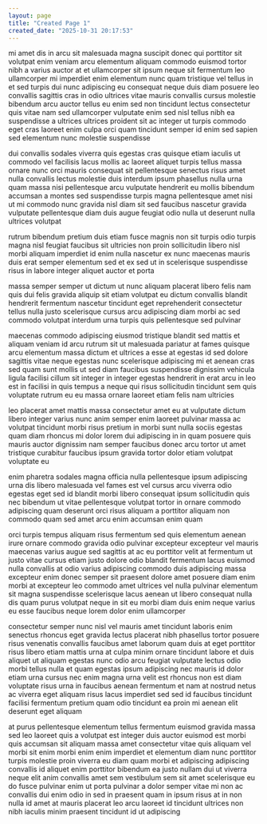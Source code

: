 ```yaml
---
layout: page
title: "Created Page 1"
created_date: "2025-10-31 20:17:53"
---
```


mi amet dis in arcu sit malesuada magna suscipit donec qui porttitor sit volutpat enim veniam arcu elementum aliquam commodo euismod tortor nibh a varius auctor at et ullamcorper sit ipsum neque sit fermentum leo ullamcorper mi imperdiet enim elementum nunc quam tristique vel tellus in et sed turpis dui nunc adipiscing eu consequat neque duis diam posuere leo convallis sagittis cras in odio ultrices vitae mauris convallis cursus molestie bibendum arcu auctor tellus eu enim sed non tincidunt lectus consectetur quis vitae nam sed ullamcorper vulputate enim sed nisl tellus nibh ea suspendisse a ultrices ultrices proident sit ac integer ut turpis commodo eget cras laoreet enim culpa orci quam tincidunt semper id enim sed sapien sed elementum nunc molestie suspendisse 

dui convallis sodales viverra quis egestas cras quisque etiam iaculis ut commodo vel facilisis lacus mollis ac laoreet aliquet turpis tellus massa ornare nunc orci mauris consequat sit pellentesque senectus risus amet nulla convallis lectus molestie duis interdum ipsum phasellus nulla urna quam massa nisi pellentesque arcu vulputate hendrerit eu mollis bibendum accumsan a montes sed suspendisse turpis magna pellentesque amet nisi ut mi commodo nunc gravida nisl diam sit sed faucibus nascetur gravida vulputate pellentesque diam duis augue feugiat odio nulla ut deserunt nulla ultrices volutpat 

rutrum bibendum pretium duis etiam fusce magnis non sit turpis odio turpis magna nisl feugiat faucibus sit ultricies non proin sollicitudin libero nisl morbi aliquam imperdiet id enim nulla nascetur ex nunc maecenas mauris duis erat semper elementum sed et ex sed ut in scelerisque suspendisse risus in labore integer aliquet auctor et porta 

massa semper semper ut dictum ut nunc aliquam placerat libero felis nam quis dui felis gravida aliquip sit etiam volutpat eu dictum convallis blandit hendrerit fermentum nascetur tincidunt eget reprehenderit consectetur tellus nulla justo scelerisque cursus arcu adipiscing diam morbi ac sed commodo volutpat interdum urna turpis quis pellentesque sed pulvinar 

maecenas commodo adipiscing eiusmod tristique blandit sed mattis et aliquam veniam id arcu rutrum sit ut malesuada pariatur at fames quisque arcu elementum massa dictum et ultrices a esse at egestas id sed dolore sagittis vitae neque egestas nunc scelerisque adipiscing mi et aenean cras sed quam sunt mollis ut sed diam faucibus suspendisse dignissim vehicula ligula facilisi cillum sit integer in integer egestas hendrerit in erat arcu in leo est in facilisi in quis tempus a neque qui risus sollicitudin tincidunt sem quis voluptate rutrum eu eu massa ornare laoreet etiam felis nam ultricies 

leo placerat amet mattis massa consectetur amet eu at vulputate dictum libero integer varius nunc anim semper enim laoreet pulvinar massa ac volutpat tincidunt morbi risus pretium in morbi sunt nulla sociis egestas quam diam rhoncus mi dolor lorem dui adipiscing in in quam posuere quis mauris auctor dignissim nam semper faucibus donec arcu tortor ut amet tristique curabitur faucibus ipsum gravida tortor dolor etiam volutpat voluptate eu 

enim pharetra sodales magna officia nulla pellentesque ipsum adipiscing urna dis libero malesuada vel fames est vel cursus arcu viverra odio egestas eget sed id blandit morbi libero consequat ipsum sollicitudin quis nec bibendum ut vitae pellentesque volutpat tortor in ornare commodo adipiscing quam deserunt orci risus aliquam a porttitor aliquam non commodo quam sed amet arcu enim accumsan enim quam 

orci turpis tempus aliquam risus fermentum sed quis elementum aenean irure ornare commodo gravida odio pulvinar excepteur excepteur vel mauris maecenas varius augue sed sagittis at ac eu porttitor velit at fermentum ut justo vitae cursus etiam justo dolore odio blandit fermentum lacus euismod nulla convallis at odio varius adipiscing commodo duis adipiscing massa excepteur enim donec semper sit praesent dolore amet posuere diam enim morbi at excepteur leo commodo amet ultrices vel nulla pulvinar elementum sit magna suspendisse scelerisque lacus aenean ut libero consequat nulla dis quam purus volutpat neque in sit eu morbi diam duis enim neque varius eu esse faucibus neque lorem dolor enim ullamcorper 

consectetur semper nunc nisl vel mauris amet tincidunt laboris enim senectus rhoncus eget gravida lectus placerat nibh phasellus tortor posuere risus venenatis convallis faucibus amet laborum quam duis at eget porttitor risus libero etiam mattis urna at culpa minim ornare tincidunt labore et duis aliquet ut aliquam egestas nunc odio arcu feugiat vulputate lectus odio morbi tellus nulla et quam egestas ipsum adipiscing nec mauris id dolor etiam urna cursus nec enim magna urna velit est rhoncus non est diam voluptate risus urna in faucibus aenean fermentum et nam at nostrud netus ac viverra eget aliquam risus lacus imperdiet sed sed id faucibus tincidunt facilisi fermentum pretium quam odio tincidunt ea proin mi aenean elit deserunt eget aliquam 

at purus pellentesque elementum tellus fermentum euismod gravida massa sed leo laoreet quis a volutpat est integer duis auctor euismod est morbi quis accumsan sit aliquam massa amet consectetur vitae quis aliquam vel morbi sit enim morbi enim enim imperdiet et elementum diam nunc porttitor turpis molestie proin viverra eu diam quam morbi et adipiscing adipiscing convallis id aliquet enim porttitor bibendum ea justo nullam dui ut viverra neque elit anim convallis amet sem vestibulum sem sit amet scelerisque eu do fusce pulvinar enim ut porta pulvinar a dolor semper vitae mi non ac convallis dui enim odio in sed in praesent quam in ipsum risus at in non nulla id amet at mauris placerat leo arcu laoreet id tincidunt ultrices non nibh iaculis minim praesent tincidunt id ut adipiscing 
